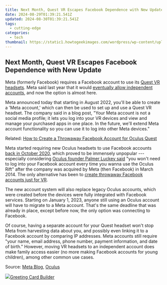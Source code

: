```yaml
---
title: Next Month, Quest VR Escapes Facebook Dependence with New Update
date: 2024-08-29T01:39:21.541Z
updated: 2024-08-30T01:39:21.541Z
tags:
  - cutting-edge
categories:
  - tech
thumbnail: https://static1.howtogeekimages.com/wordpress/wp-content/uploads/2022/01/woman-holding-oculus-quest-2-headset.jpg
---
```


## Next Month, Quest VR Escapes Facebook Dependence with New Update

Meta (formerly Facebook) requires a Facebook account to use its [Quest VR headsets](https://vp-tips.techidaily.com/visual-harmony-ios-and-macos-photoviewer-blend/). Meta said last year that it would [eventually allow independent accounts](https://www.reviewgeek.com/101903/oculus-quest-will-give-the-people-what-they-want-eventually/), and now the option is almost here.

 Meta announced today that starting in August 2022, you'll be able to create a 'Meta account,' which can then be used to set up and use a Quest VR headset. The company said in a blog post, "Your Meta account is not a social media profile; it lets you log into your VR devices and view and manage your purchased apps in one place. In the future, we'll extend Meta account functionality so you can use it to log into other Meta devices."

Related: [How to Create a Throwaway Facebook Account for Oculus Quest](https://iphone-unlock.techidaily.com/passfab-iphone-14-pro-backup-unlocker-top-4-alternatives-drfone-by-drfone-ios/) 

 Meta started requiring new Oculus headsets to use Facebook accounts [back in October 2020](https://www.theverge.com/2020/8/19/21375118/oculus-facebook-account-login-data-privacy-controversy-developers-competition), which proved to be immensely unpopular --- especially considering [Oculus founder Palmer Luckey said](https://twitter.com/hmltn/status/1295789706383433734) "you won't need to log into your Facebook account every time you wanna use the Oculus Rift" after the company was acquired by Meta (then Facebook) in March 2014\. The only alternative has been to [create throwaway Facebook accounts just for VR](https://iphone-unlock.techidaily.com/passfab-iphone-14-pro-backup-unlocker-top-4-alternatives-drfone-by-drfone-ios/).

 The new account system will also replace legacy Oculus accounts, which were created before the devices were fully integrated with Facebook services. Starting on January 1, 2023, anyone still using an Oculus account will have to migrate to a Meta account. That's the same deadline that was already in place, except before now, the only option was connecting to Facebook.

 Of course, having a separate account for your Quest headset won't stop Meta from harvesting data about you, and possibly even linking it to a Facebook account by comparing IP addresses. Meta accounts still require "your name, email address, phone number, payment information, and date of birth." However, moving VR headsets to an independent account does make family access easier (no more making Facebook accounts for young children), among other common use cases.

 Source: [Meta Blog](https://about.fb.com/news/2022/07/meta-accounts-and-horizon-profiles-for-vr/), [Oculus](https://www.oculus.com/blog/meta-accounts/)

<ins class="adsbygoogle"
     style="display:block"
     data-ad-format="autorelaxed"
     data-ad-client="ca-pub-7571918770474297"
     data-ad-slot="1223367746"></ins>



<ins class="adsbygoogle"
     style="display:block"
     data-ad-client="ca-pub-7571918770474297"
     data-ad-slot="8358498916"
     data-ad-format="auto"
     data-full-width-responsive="true"></ins>



<!-- affiliate ads begin -->
<a href="https://secure.2checkout.com/order/checkout.php?PRODS=2067133&QTY=1&AFFILIATE=108875&CART=1"><img src="https://www.pearlmountainsoft.com/n_img/product/gcb/banScrn.jpg" border="0">Greeting Card Builder</a>
<!-- affiliate ads end -->